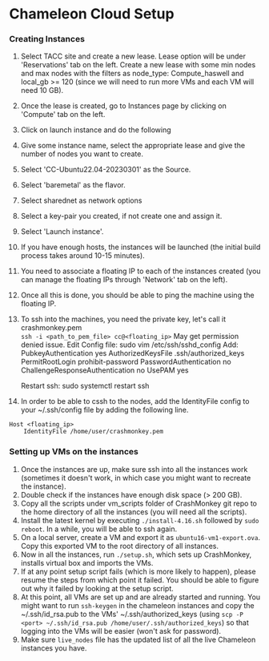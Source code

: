 # Chameleon Cloud Setup #

### Creating Instances ##
1. Select TACC site and create a new lease. Lease option will be under 'Reservations' tab on the left. Create a new lease with some min nodes and max nodes with the filters as node_type: Compute_haswell and local_gb >= 120 (since we will need to run more VMs and each VM will need 10 GB).  
2. Once the lease is created, go to Instances page by clicking on 'Compute' tab on the left.
3. Click on launch instance and do the following
  1.  Give some instance name, select the appropriate lease and give the number of nodes you want to create.  
  2. Select 'CC-Ubuntu22.04-20230301' as the Source.  
  3. Select 'baremetal' as the flavor. 
  4. Select sharednet as network options 
  5. Select a key-pair you created, if not create one and assign it.  
  6. Select 'Launch instance'.
5. If you have enough hosts, the instances will be launched (the initial build process takes around 10-15 minutes).  
6. You need to associate a floating IP to each of the instances created (you can manage the floating IPs through 'Network' tab on the left).  
7. Once all this is done, you should be able to ping the machine using the floating IP.  
8. To ssh into the machines, you need the private key, let's call it crashmonkey.pem  
   `ssh -i <path_to_pem_file> cc@<floating_ip>`
    May get permission denied issue.
    Edit Config file: sudo vim /etc/ssh/sshd_config
    Add:
        PubkeyAuthentication yes
        AuthorizedKeysFile .ssh/authorized_keys
        PermitRootLogin prohibit-password
        PasswordAuthentication no
        ChallengeResponseAuthentication no
        UsePAM yes

    Restart ssh: sudo systemctl restart ssh

9. In order to be able to cssh to the nodes, add the IdentityFile config to your ~/.ssh/config file by adding the following line.
```
Host <floating_ip>
    IdentityFile /home/user/crashmonkey.pem
```

### Setting up VMs on the instances
1. Once the instances are up, make sure ssh into all the instances work (sometimes it doesn't work, in which case you might want to recreate the instance).  
2. Double check if the instances have enough disk space (> 200 GB).  
3. Copy all the scripts under vm_scripts folder of CrashMonkey git repo to the home directory of all the instances (you will need all the scripts).  
4. Install the latest kernel by executing `./install-4.16.sh` followed by `sudo reboot`. In a while, you will be able to ssh again.  
5. On a local server, create a VM and export it as `ubuntu16-vm1-export.ova`. Copy this exported VM to the root directory of all instances.
5. Now in all the instances, run `./setup.sh`, which sets up CrashMonkey, installs virtual box and imports the VMs.  
6. If at any point setup script fails (which is more likely to happen), please resume the steps from which point it failed. You should be able to figure out why it failed by looking at the setup script.   
7. At this point, all VMs are set up and are already started and running. You might want to run `ssh-keygen` in the chameleon instances and copy the ~/.ssh/id_rsa.pub to the VMs' ~/.ssh/authorized_keys (using `scp -P <port> ~/.ssh/id_rsa.pub /home/user/.ssh/authorized_keys`) so that logging into the VMs will be easier (won't ask for password).  
8. Make sure `live_nodes` file has the updated list of all the live Chameleon instances you have.  

